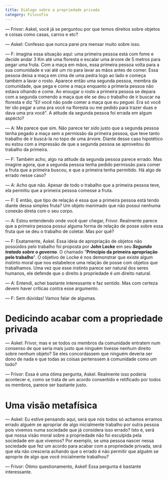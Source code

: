 ```yaml
---
title: Diálogo sobre a propriedade privada
category: Filosofia
---
```


— Frivor: Askel, você já se perguntou por que temos direitos sobre objetos e coisas como casas, carros e etc?

— Askel: Confesso que nunca parei pra mensar muito sobre isso.

— F: imagina essa situação aqui: uma primeira pessoa está com fome e decide andar 3 Km até uma floresta e escalar uma árvore de 5 metros para pegar uma fruta. Com a maça em mãos, essa primeira pessoa volta para a sua comunidade e vai até um rio para lavar as mãos antes de comer. Essa pessoa deixa a maça em cima de uma pedra logo ao lado e começa também a lavar o rosto. Aparece então uma segunda pessoa, membra da comunidade, que pega e come a maça  enquanto a primeria pessoa não estava olhando e come. Ao enxugar o rosto a primeira pessoa se depara com a segunda comendo a maça que ele se deu o trabalho de ir buscar na floresta e diz "Ei! você não pode comer a maça que eu peguei. Era só você ter ido pegar a uma pra você na floresta ou me pedido para trazer duas e dava uma pra você". A atitude da segunda pessoa foi errada em algum aspécto?

— A: Me parece que sim. Não parece ter sido justo que a segunda pessoa tenha pegado a maça sem a permissão da primeira pessoa, que teve tanto trabalho de ir buscá-la no topo de uma árvore. Diante desse caso hipotético eu estou com a impressão de que a segunda pessoa se aproveitou do trabalho da primeira.

— F: Também acho, algo na atitude da segunda pessoa parece errado. Mas imagine agora, que a segunda pessoa tenha pedido permissão para comer a fruta que a primeira buscou, e que a primeira tenha permitido. Há algo de errado nesse caso?

— A: Acho que não. Apesar de todo o trabalho que a primeira pessoa teve, ela permitiu que a primeira pessoa comesse a fruta.

— F: E então, que tipo de relação é essa que a primeira pessoa está tendo diante dessa simples fruta? Um objeto inanimado que não possui nenhuma conexão direta com o seu corpo.

— A: Estou entendendo onde você quer chegar, Frivor. Realmente parece que a primeira pessoa possui alguma forma de relação de posse sobre essa fruta que se deu o trabalho de coletar. Mas por quê?

— F: Exatamente, Askel. Essa ideia de apropriação de objetos não possúidos pelo trabalho  foi proposta por **John Locke** em seu _**Segundo tratado sobre o governo**_. O chamado "**Princípio da primeira apropriação pelo trabalho**". O objetivo de Locke é nos demonstrar que existe algum instinto moral que nos estabelece uma relação de posse com objetos que trabalhamos. Uma vez que esse instinto parece ser natural dos seres humanos, ele defende que o direito à propriedade é um direito natural.

— A: Entendi, achei bastante interessante e faz sentido. Mas com certeza devem haver críticas contra esse argumento.

— F: Sem dúvidas! Vamos falar de algumas.

# Dedicindo acabar com a propriedade privada

— Askel: Frivor, mas e se todos os membros da comunidade entratem num consenso de que seria mais justo que ninguém tivesse nenhum direito sobre nenhum objeto? Se eles concordassem que ninguém deveria ser dono de nada e que todas as coisas pertenssem  à comunidade como um todo?

— Frivor: Essa é uma ótima pergunta, Askel. Realmente isso poderia acontecer e, como  se trata de um acordo consentido e retificado por todos os membros, parece ser bastante justo.

# Uma visão metafísica

— Askel: Eu estive pensando aqui, será que nós todos só achamos erramos errado alguém se apropriar de algo inicialmente trabalho por outra pessoa pois vivemos numa sociedade que já considera isso errado? Isto é, será que nossa visão moral sobre a propriedade não foi esculpida pela sociedade em que vivemos? Por exemplo, se uma pessoa nascer nessa sociedade que fez um acordo para acabar com a propriedade privada, será que ela não cresceria achando que o errado é não permitir que alguém se aproprie de algo que você inicialmente trabalhou?

— Frivor: Ótimo questionamento, Askel! Essa pergunta é bastante interessante.

